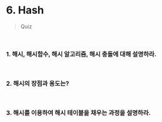 # 6. Hash

> Quiz

<br>

### 1. 해시, 해시함수, 해시 알고리즘, 해시 충돌에 대해 설명하라.

<br>

### 2. 해시의 장점과 용도는?

<br>

### 3. 해시를 이용하여 해시 테이블을 채우는 과정을 설명하라.

<br>

